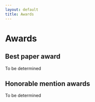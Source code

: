 ```yaml
---
layout: default
title: Awards
---
```


# Awards

## Best paper award

To be determined

## Honorable mention awards

To be determined


